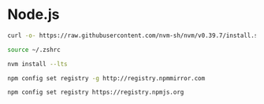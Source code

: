 # Node.js

```bash
curl -o- https://raw.githubusercontent.com/nvm-sh/nvm/v0.39.7/install.sh | bash
```



```bash
source ~/.zshrc
```



```bash
nvm install --lts
```



```bash
npm config set registry -g http://registry.npmmirror.com
```


```bash
npm config set registry https://registry.npmjs.org
```